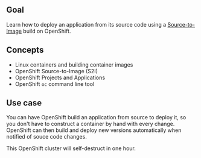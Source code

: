 ## Goal

Learn how to deploy an application from its source code using a [Source-to-Image][s2i] build on OpenShift.

## Concepts

* Linux containers and building container images
* OpenShift Source-to-Image (S2I)
* OpenShift Projects and Applications
* OpenShift `oc` command line tool

## Use case

You can have OpenShift build an application from source to deploy it, so you don't have to construct a container by hand with every change. OpenShift can then build and deploy new versions automatically when notified of souce code changes.

This OpenShift cluster will self-destruct in one hour.

[s2i]: https://docs.openshift.com/container-platform/4.4/builds/understanding-image-builds.html#build-strategy-s2i_understanding-image-builds
